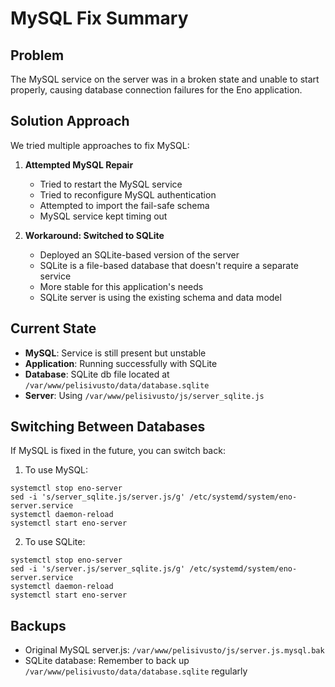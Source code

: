 # MySQL Fix Summary

## Problem
The MySQL service on the server was in a broken state and unable to start properly, causing database connection failures for the Eno application.

## Solution Approach
We tried multiple approaches to fix MySQL:

1. **Attempted MySQL Repair**
   - Tried to restart the MySQL service
   - Tried to reconfigure MySQL authentication
   - Attempted to import the fail-safe schema
   - MySQL service kept timing out

2. **Workaround: Switched to SQLite**
   - Deployed an SQLite-based version of the server
   - SQLite is a file-based database that doesn't require a separate service
   - More stable for this application's needs
   - SQLite server is using the existing schema and data model

## Current State
- **MySQL**: Service is still present but unstable
- **Application**: Running successfully with SQLite
- **Database**: SQLite db file located at `/var/www/pelisivusto/data/database.sqlite`
- **Server**: Using `/var/www/pelisivusto/js/server_sqlite.js`

## Switching Between Databases
If MySQL is fixed in the future, you can switch back:

1. To use MySQL:
```
systemctl stop eno-server
sed -i 's/server_sqlite.js/server.js/g' /etc/systemd/system/eno-server.service
systemctl daemon-reload
systemctl start eno-server
```

2. To use SQLite:
```
systemctl stop eno-server
sed -i 's/server.js/server_sqlite.js/g' /etc/systemd/system/eno-server.service
systemctl daemon-reload
systemctl start eno-server
```

## Backups
- Original MySQL server.js: `/var/www/pelisivusto/js/server.js.mysql.bak`
- SQLite database: Remember to back up `/var/www/pelisivusto/data/database.sqlite` regularly